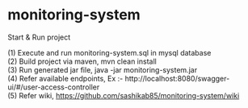 # monitoring-system

Start & Run project

(1) Execute and run monitoring-system.sql in mysql database </br>
(2) Build project via maven, mvn clean install </br>
(3) Run generated jar file, java -jar monitoring-system.jar </br>
(4) Refer available endpoints, Ex :- http://localhost:8080/swagger-ui/#/user-access-controller </br>
(5) Refer wiki, https://github.com/sashikab85/monitoring-system/wiki </br>
